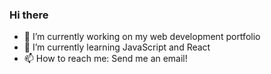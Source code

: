 ### Hi there

<!--
**codingcass/codingcass** is a ✨ _special_ ✨ repository because its `README.md` (this file) appears on your GitHub profile.

Here are some ideas to get you started:
-->

- 🔭 I’m currently working on my web development portfolio
- 🌱 I’m currently learning JavaScript and React
- 📫 How to reach me: Send me an email!
